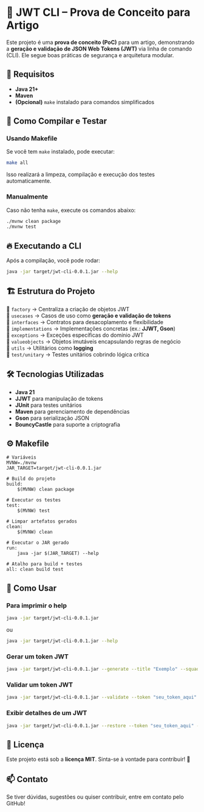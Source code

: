 # 🔐 JWT CLI – Prova de Conceito para Artigo

Este projeto é uma **prova de conceito (PoC)** para um artigo, demonstrando a **geração e validação de JSON Web Tokens (JWT)** via linha de comando (CLI). Ele segue boas práticas de segurança e arquitetura modular.

## 📌 Requisitos

- **Java 21+**
- **Maven**
- **(Opcional)** `make` instalado para comandos simplificados

## 🚀 Como Compilar e Testar

### Usando Makefile

Se você tem `make` instalado, pode executar:

```sh
make all
```

Isso realizará a limpeza, compilação e execução dos testes automaticamente.

### Manualmente

Caso não tenha `make`, execute os comandos abaixo:

```sh
./mvnw clean package
./mvnw test
```

## 🔥 Executando a CLI

Após a compilação, você pode rodar:

```sh
java -jar target/jwt-cli-0.0.1.jar --help
```

## 🏗️ Estrutura do Projeto

📂 `factory` → Centraliza a criação de objetos JWT\
📂 `usecases` → Casos de uso como **geração e validação de tokens**\
📂 `interfaces` → Contratos para desacoplamento e flexibilidade\
📂 `implementations` → Implementações concretas (ex.: **JJWT, Gson**)\
📂 `exceptions` → Exceções específicas do domínio JWT\
📂 `valueobjects` → Objetos imutáveis encapsulando regras de negócio\
📂 `utils` → Utilitários como **logging**\
📂 `test/unitary` → Testes unitários cobrindo lógica crítica

## 🛠️ Tecnologias Utilizadas

- **Java 21**
- **JJWT** para manipulação de tokens
- **JUnit** para testes unitários
- **Maven** para gerenciamento de dependências
- **Gson** para serialização JSON
- **BouncyCastle** para suporte a criptografia

## ⚙️ Makefile

```make
# Variáveis
MVNW=./mvnw
JAR_TARGET=target/jwt-cli-0.0.1.jar

# Build do projeto
build:
	$(MVNW) clean package

# Executar os testes
test:
	$(MVNW) test

# Limpar artefatos gerados
clean:
	$(MVNW) clean

# Executar o JAR gerado
run:
	java -jar $(JAR_TARGET) --help

# Atalho para build + testes
all: clean build test
```

## 🏁 Como Usar

### Para imprimir o help

```sh
java -jar target/jwt-cli-0.0.1.jar 
```

ou

```sh
java -jar target/jwt-cli-0.0.1.jar --help
```

### Gerar um token JWT

```sh
java -jar target/jwt-cli-0.0.1.jar --generate --title "Exemplo" --squad "Security"
```

### Validar um token JWT

```sh
java -jar target/jwt-cli-0.0.1.jar --validate --token "seu_token_aqui" --secret "secret"
```

### Exibir detalhes de um JWT

```sh
java -jar target/jwt-cli-0.0.1.jar --restore --token "seu_token_aqui" --secret "secret"
```

## 📜 Licença

Este projeto está sob a **licença MIT**. Sinta-se à vontade para contribuir! 🚀

## 📫 Contato

Se tiver dúvidas, sugestões ou quiser contribuir, entre em contato pelo GitHub!

